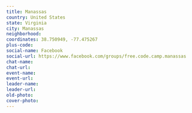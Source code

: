 ```yaml
---
title: Manassas
country: United States
state: Virginia
city: Manassas
neighborhood: 
coordinates: 38.750949, -77.475267
plus-code:
social-name: Facebook
social-url: https://www.facebook.com/groups/free.code.camp.manassas
chat-name:
chat-url:
event-name:
event-url:
leader-name:
leader-url:
old-photo: 
cover-photo:
---
```

